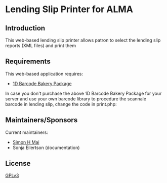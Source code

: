 # Lending Slip Printer for ALMA

## Introduction

This web-based lending slip printer allows patron to select the lending slip reports (XML files) and print them

## Requirements

This web-based application requires:

* [1D Barcode Bakery Package](https://www.barcodebakery.com/en/1d/php)

In case you don't purchase the above 1D Barcode Bakery Package for your server and use your own barcode library to procedure the scannale barcode in lending slip, change the code in print.php: 
        

## Maintainers/Sponsors

Current maintainers:

* [Simon H Mai](https://github.com/simonhm)
* Sonja Eilertson (documentation)

## License

[GPLv3](http://www.gnu.org/licenses/gpl-3.0.txt)
